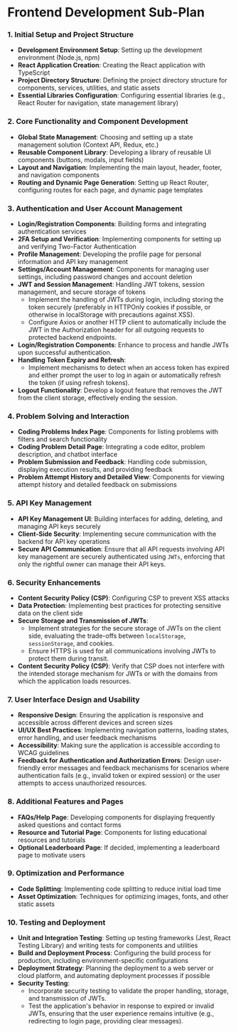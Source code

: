# Frontend Development Sub-Plan

### 1. **Initial Setup and Project Structure**
   - **Development Environment Setup**: Setting up the development environment (Node.js, npm)
   - **React Application Creation**: Creating the React application with TypeScript
   - **Project Directory Structure**: Defining the project directory structure for components, services, utilities, and static assets
   - **Essential Libraries Configuration**: Configuring essential libraries (e.g., React Router for navigation, state management library)

### 2. **Core Functionality and Component Development**
   - **Global State Management**: Choosing and setting up a state management solution (Context API, Redux, etc.)
   - **Reusable Component Library**: Developing a library of reusable UI components (buttons, modals, input fields)
   - **Layout and Navigation**: Implementing the main layout, header, footer, and navigation components
   - **Routing and Dynamic Page Generation**: Setting up React Router, configuring routes for each page, and dynamic page templates

### 3. **Authentication and User Account Management**
   - **Login/Registration Components**: Building forms and integrating authentication services
   - **2FA Setup and Verification**: Implementing components for setting up and verifying Two-Factor Authentication
   - **Profile Management**: Developing the profile page for personal information and API key management
   - **Settings/Account Management**: Components for managing user settings, including password changes and account deletion
   - **JWT and Session Management**: Handling JWT tokens, session management, and secure storage of tokens
        - Implement the handling of JWTs during login, including storing the token securely (preferably in HTTPOnly cookies if possible, or otherwise in localStorage with precautions against XSS).
        - Configure Axios or another HTTP client to automatically include the JWT in the Authorization header for all outgoing requests to protected backend endpoints.
   - **Login/Registration Components**: Enhance to process and handle JWTs upon successful authentication.
   - **Handling Token Expiry and Refresh**:
        - Implement mechanisms to detect when an access token has expired and either prompt the user to log in again or automatically refresh the token (if using refresh tokens).
   - **Logout Functionality**: Develop a logout feature that removes the JWT from the client storage, effectively ending the session.

### 4. **Problem Solving and Interaction**
   - **Coding Problems Index Page**: Components for listing problems with filters and search functionality
   - **Coding Problem Detail Page**: Integrating a code editor, problem description, and chatbot interface
   - **Problem Submission and Feedback**: Handling code submission, displaying execution results, and providing feedback
   - **Problem Attempt History and Detailed View**: Components for viewing attempt history and detailed feedback on submissions

### 5. **API Key Management**
   - **API Key Management UI**: Building interfaces for adding, deleting, and managing API keys securely
   - **Client-Side Security**: Implementing secure communication with the backend for API key operations
   - **Secure API Communication**: Ensure that all API requests involving API key management are securely authenticated using `JWTs`, enforcing that only the rightful owner can manage their API keys.

### 6. **Security Enhancements**
   - **Content Security Policy (CSP)**: Configuring CSP to prevent XSS attacks
   - **Data Protection**: Implementing best practices for protecting sensitive data on the client side
   - **Secure Storage and Transmission of JWTs**:
        - Implement strategies for the secure storage of JWTs on the client side, evaluating the trade-offs between `localStorage`, `sessionStorage`, and cookies.
        - Ensure HTTPS is used for all communications involving JWTs to protect them during transit.
   - **Content Security Policy (CSP)**: Verify that CSP does not interfere with the intended storage mechanism for JWTs or with the domains from which the application loads resources. 

### 7. **User Interface Design and Usability**
   - **Responsive Design**: Ensuring the application is responsive and accessible across different devices and screen sizes
   - **UI/UX Best Practices**: Implementing navigation patterns, loading states, error handling, and user feedback mechanisms
   - **Accessibility**: Making sure the application is accessible according to WCAG guidelines
   - **Feedback for Authentication and Authorization Errors**: Design user-friendly error messages and feedback mechanisms for scenarios where authentication fails (e.g., invalid token or expired session) or the user attempts to access unauthorized resources.

### 8. **Additional Features and Pages**
   - **FAQs/Help Page**: Developing components for displaying frequently asked questions and contact forms
   - **Resource and Tutorial Page**: Components for listing educational resources and tutorials
   - **Optional Leaderboard Page**: If decided, implementing a leaderboard page to motivate users

### 9. **Optimization and Performance**
   - **Code Splitting**: Implementing code splitting to reduce initial load time
   - **Asset Optimization**: Techniques for optimizing images, fonts, and other static assets

### 10. **Testing and Deployment**
   - **Unit and Integration Testing**: Setting up testing frameworks (Jest, React Testing Library) and writing tests for components and utilities
   - **Build and Deployment Process**: Configuring the build process for production, including environment-specific configurations
   - **Deployment Strategy**: Planning the deployment to a web server or cloud platform, and automating deployment processes if possible
   - **Security Testing**:
        - Incorporate security testing to validate the proper handling, storage, and transmission of JWTs.
        - Test the application's behavior in response to expired or invalid JWTs, ensuring that the user experience remains intuitive (e.g., redirecting to login page, providing clear messages).

